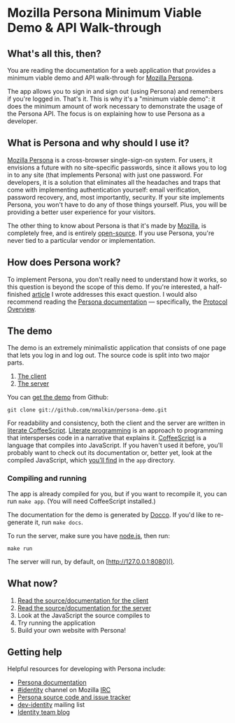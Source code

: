 # Mozilla Persona Minimum Viable Demo & API Walk-through

## What's all this, then?
You are reading the documentation for a web application that provides a minimum
viable demo and API walk-through for [Mozilla Persona][].

The app allows you to sign in and sign out (using Persona) and remembers if you're
logged in. That's it. This is why it's a "minimum viable demo": it does the
minimum amount of work necessary to demonstrate the usage of the Persona API.
The focus is on explaining how to use Persona as a developer.

## What is Persona and why should I use it?
[Mozilla Persona][] is a cross-browser single-sign-on system.
For users, it envisions a future with no site-specific passwords, since it
allows you to log in to any site (that implements Persona) with just one
password. For developers, it is a solution that eliminates all the headaches
and traps that come with implementing authentication yourself: email
verification, password recovery, and, most importantly, security. If your site
implements Persona, you won't have to do any of those things yourself. Plus,
you will be providing a better user experience for your visitors.

The other thing to know about Persona is that it's made by [Mozilla][], is
completely free, and is entirely [open-source][1].
If you use Persona, you're never tied to a particular vendor or implementation.

## How does Persona work?
To implement Persona, you don't really need to understand how it works, so
this question is beyond the scope of this demo. If you're interested, a
half-finished [article](http://cs.brown.edu/~nmalkin/persona/about/) I wrote
addresses this exact question.  I would also recommend reading the
[Persona documentation][] — specifically, the [Protocol Overview][].

## The demo
The demo is an extremely minimalistic application that consists of one page
that lets you log in and log out. The source code is split into two major parts.

1. [The client](client.html)
2. [The server](server.html)

You can [get the demo](https://github.com/nmalkin/persona-demo) from Github:

```
git clone git://github.com/nmalkin/persona-demo.git
```

For readability and consistency, both the client and the server are written in
[literate CoffeeScript](http://coffeescript.org/#literate).
[Literate programming](https://en.wikipedia.org/wiki/Literate_programming)
is an approach to programming that intersperses code in a narrative that
explains it. [CoffeeScript][] is a language that compiles into JavaScript.
If you haven't used it before, you'll probably want to check out its
documentation or, better yet, look at the compiled JavaScript, which
[you'll find](https://github.com/nmalkin/persona-demo/blob/master/app/)
in the `app` directory.

### Compiling and running
The app is already compiled for you, but if you want to recompile it,
you can run `make app`. (You will need CoffeeScript installed.)

The documentation for the demo is generated by [Docco](http://jashkenas.github.com/docco/).
If you'd like to re-generate it, run `make docs`.

To run the server, make sure you have [node.js](http://nodejs.org), then run:

```
make run
```

The server will run, by default, on [http://127.0.0.1:8080]().

## What now?

1. [Read the source/documentation for the client](client.html)
2. [Read the source/documentation for the server](server.html)
3. Look at the JavaScript the source compiles to
4. Try running the application
5. Build your own website with Persona!

## Getting help
Helpful resources for developing with Persona include:

- [Persona documentation][]
- [#identity](irc://irc.mozilla.org/identity) channel on Mozilla [IRC](https://wiki.mozilla.org/IRC)
- [Persona source code and issue tracker][1]
- [dev-identity](https://lists.mozilla.org/listinfo/dev-identity) mailing list
- [Identity team blog](http://identity.mozilla.com/)

[Mozilla Persona]: http://login.persona.org/
[Mozilla]: http://www.mozilla.org/
[Persona documentation]: https://developer.mozilla.org/en-US/docs/persona
[Protocol Overview]: https://developer.mozilla.org/en-US/docs/persona
[CoffeeScript]: http://coffeescript.org
[1]: https://github.com/mozilla/browserid

